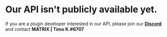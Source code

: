 <!--# Title on what is being explained
Explanation here
<br>

# Code example

```Code```-->

# Our API isn't publicly available yet.
If you are a plugin developer interested in our API, please join our **[Discord](https://discord.gg/techscode)** and contact **MATRIX | Timo K.#6707**